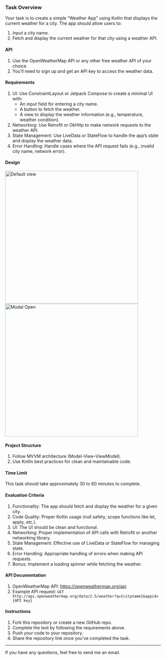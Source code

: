 ### Task Overview

Your task is to create a simple “Weather App” using Kotlin that displays the current weather for a city. The app should allow users to:

1.	Input a city name.
2.	Fetch and display the current weather for that city using a weather API.

#### API

1. Use the OpenWeatherMap API or any other free weather API of your choice.
2. You’ll need to sign up and get an API key to access the weather data.

#### Requirements

1. UI: Use ConstraintLayout or Jetpack Compose to create a minimal UI with:
    - An input field for entering a city name.
    -  A button to fetch the weather.
    - A view to display the weather information (e.g., temperature, weather condition).
5. Networking: Use Retrofit or OkHttp to make network requests to the weather API.
6. State Management: Use LiveData or StateFlow to handle the app’s state and display the weather data.
7. Error Handling: Handle cases where the API request fails (e.g., invalid city name, network error).

#### Design

<img width="430" alt="Default view" src="https://github.com/user-attachments/assets/b68f397f-54e3-4e00-bb4d-800c19127e52">
<img width="430" alt="Modal Open" src="https://github.com/user-attachments/assets/db768609-3beb-4cb2-8aaf-13eaa65ebf66">

#### Project Structure

1. Follow MVVM architecture (Model-View-ViewModel).
2. Use Kotlin best practices for clean and maintainable code.

#### Time Limit

This task should take approximately 30 to 60 minutes to complete.

#### Evaluation Criteria

1.	Functionality: The app should fetch and display the weather for a given city.
2.	Code Quality: Proper Kotlin usage (null safety, scope functions like let, apply, etc.).
3.	UI: The UI should be clean and functional.
4.	Networking: Proper implementation of API calls with Retrofit or another networking library.
5.	State Management: Effective use of LiveData or StateFlow for managing state.
6.	Error Handling: Appropriate handling of errors when making API requests.
7.	Bonus: Implement a loading spinner while fetching the weather.

#### API Documentation

1. OpenWeatherMap API: https://openweathermap.org/api
2. Example API request:
`GET http://api.openweathermap.org/data/2.5/weather?q={cityname}&appid={API key}`


#### Instructions

1.	Fork this repository or create a new GitHub repo.
2.	Complete the test by following the requirements above.
3.	Push your code to your repository.
4.	Share the repository link once you’ve completed the task.

---

If you have any questions, feel free to send me an email.
